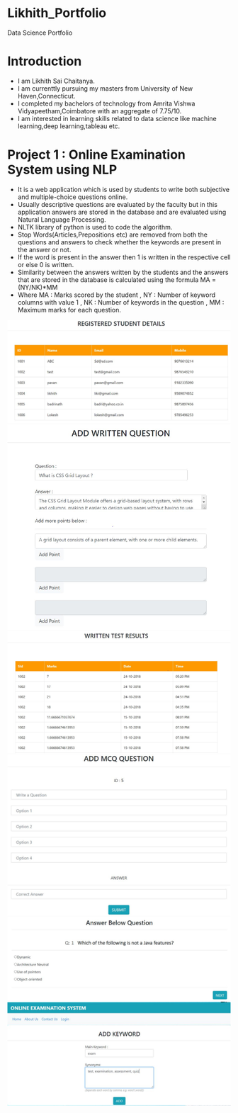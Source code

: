 # Likhith_Portfolio
Data Science Portfolio

# Introduction
* I am Likhith Sai Chaitanya. 
* I am currenttly pursuing my masters from University of New Haven,Connecticut. 
* I completed my bachelors of technology from Amrita Vishwa Vidyapeetham,Coimbatore with an aggregate of 7.75/10.
* I am interested in learning skills related to data science like machine learning,deep learning,tableau etc.



# Project 1 : Online Examination System using NLP
* It is a web application which is used by students to write both subjective and multiple-choice questions online.
* Usually descriptive questions are evaluated by the faculty but in this application answers are stored in the database and are evaluated using Natural Language Processing.
* NLTK library of python is used to code the algorithm.
* Stop Words(Articles,Prepositions etc) are removed from both the questions and answers to check whether the keywords are present in the answer or not.
* If the word is present in the answer then 1 is written in the respective cell or else 0 is written.
* Similarity between the answers written by the students and the answers that are stored in the database is calculated using the formula MA = (NY/NK)*MM
* Where MA : Marks scored by the student , NY : Number of keyword columns with value 1 , NK : Number of keywords in the question , MM : Maximum marks for each question.


![](/images/1.jpeg)
![](/images/2.jpeg)
![](/images/3.jpeg)
![](/images/4.jpeg)
![](/images/5.jpeg)
![](/images/6.jpeg)
